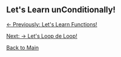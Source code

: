 ## Let's Learn unConditionally!

[<- Previously:  Let's Learn Functions!](Functions.md)

[Next: -> Let's Loop de Loop!](Loops.md)

[Back to Main](../../README.md)
